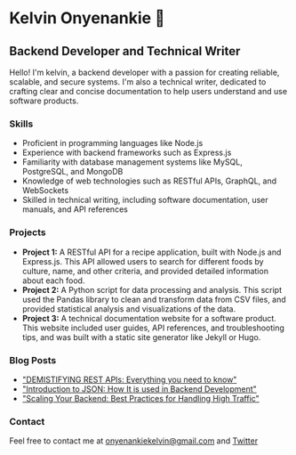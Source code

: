 <!DOCTYPE html>
<html>
  <head>
  </head>
  <body>
    <h1>Kelvin Onyenankie 👋</h1>
    <h2>Backend Developer and Technical Writer</h2>
    <p>Hello! I'm kelvin, a backend developer with a passion for creating reliable, scalable, and secure systems. I'm also a technical writer, dedicated to crafting clear and concise documentation to help users understand and use software products.</p>
    <h3>Skills</h3>
    <ul>
      <li>Proficient in programming languages like Node.js</li>
      <li>Experience with backend frameworks such as Express.js</li>
      <li>Familiarity with database management systems like MySQL, PostgreSQL, and MongoDB</li>
      <li>Knowledge of web technologies such as RESTful APIs, GraphQL, and WebSockets</li>
      <li>Skilled in technical writing, including software documentation, user manuals, and API references</li>
    </ul>
    <h3>Projects</h3>
    <ul>
      <li><strong>Project 1:</strong> A RESTful API for a recipe application, built with Node.js and Express.js. This API allowed users to search for different foods by culture, name, and other criteria, and provided detailed information about each food.</li>
      <li><strong>Project 2:</strong> A Python script for data processing and analysis. This script used the Pandas library to clean and transform data from CSV files, and provided statistical analysis and visualizations of the data.</li>
      <li><strong>Project 3:</strong> A technical documentation website for a software product. This website included user guides, API references, and troubleshooting tips, and was built with a static site generator like Jekyll or Hugo.</li>
    </ul>
    <h3>Blog Posts</h3>
    <ul>
      <li><a href="https://kelvincodes.hashnode.dev/demystifying-rest-apis-everything-you-need-to-know">"DEMISTIFYING REST APIs: Everything you need to know"</a></li>
      <li><a href="https://medium.com/@onyenankiekelvin/15839acc2fb">"Introduction to JSON: How It is used in Backend Development"</a></li>
            <li><a href="#">"Scaling Your Backend: Best Practices for Handling High Traffic"</a></li>
    </ul>
    <h3>Contact</h3>
    <p>Feel free to contact me at <a href="onyenankiekelvin@gmail.com">onyenankiekelvin@gmail.com</a> and <a href="https://twitter.com/Dkelz_">Twitter</a> </p>
  </body>
</html>

